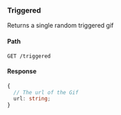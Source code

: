 ### Triggered

Returns a single random triggered gif

#### Path

```HTTP
GET /triggered
```

#### Response

```ts
{
  // The url of the Gif
  url: string;
}
```
